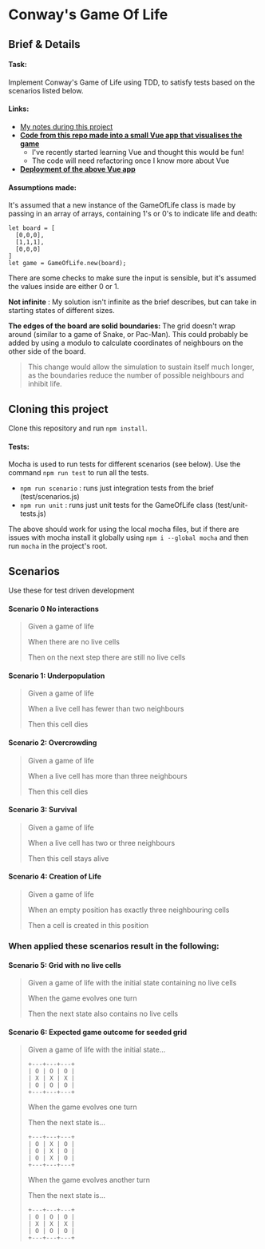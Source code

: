 # Conway's Game Of Life

## Brief & Details

#### Task:

Implement Conway's Game of Life using TDD, to satisfy tests based on the scenarios listed below.

#### Links:
  - [My notes during this project](https://github.com/SarahFrench/ConwayGameOfLife/blob/master/NOTES-ON-PROGRESS.md)
  - **[Code from this repo made into a small Vue app that visualises the game](https://github.com/SarahFrench/vue-game-of-life)**
    - I've recently started learning Vue and thought this would be fun!
    - The code will need refactoring once I know more about Vue
  - **[Deployment of the above Vue app](https://sarahfrench.github.io/vue-game-of-life/)**

#### Assumptions made:

It's assumed that a new instance of the GameOfLife class is made by passing in an array of arrays, containing 1's or 0's to indicate life and death:

```
let board = [
  [0,0,0],
  [1,1,1],
  [0,0,0]
]
let game = GameOfLife.new(board);
```

 There are some checks to make sure the input is sensible, but it's assumed the values inside are either 0 or 1.

**Not infinite** : My solution isn't infinite as the brief describes, but can take in starting states of different sizes.

**The edges of the board are solid boundaries:** The grid doesn't wrap around (similar to a game of Snake, or Pac-Man). This could probably be added by using a modulo to calculate coordinates of neighbours on the other side of the board.
>This change would allow the simulation to sustain itself much longer, as the boundaries reduce the number of possible neighbours and inhibit life.


## Cloning this project

Clone this repository and run `npm install`.

#### Tests:

Mocha is used to run tests for different scenarios (see below).
Use the command `npm run test` to run all the tests.

- `npm run scenario` : runs just integration tests from the brief (test/scenarios.js)
- `npm run unit` : runs just unit tests for the GameOfLife class (test/unit-tests.js)

The above should work for using the local mocha files, but if there are issues with mocha install it globally using `npm i --global mocha` and then run `mocha` in the project's root.


## Scenarios

Use these for test driven development

#### Scenario 0 No interactions


>Given a game of life
>
> When there are no live cells
>
>Then on the next step there are still no live cells


#### Scenario 1: Underpopulation
>Given a game of life
>
>When a live cell has fewer than two neighbours
>
>Then this cell dies

#### Scenario 2: Overcrowding
>Given a game of life
>
>When a live cell has more than three neighbours
>
>Then this cell dies

#### Scenario 3: Survival

>Given a game of life
>
>When a live cell has two or three neighbours
>
>Then this cell stays alive

#### Scenario 4: Creation of Life
>Given a game of life
>
>When an empty position has exactly three neighbouring cells
>
>Then a cell is created in this position

### When applied these scenarios result in the following:

#### Scenario 5: Grid with no live cells

>Given a game of life with the initial state containing no live cells
>
>When the game evolves one turn
>
>Then the next state also contains no live cells

#### Scenario 6: Expected game outcome for seeded grid

>Given a game of life with the initial state...
>
>```
>+---+---+---+
>| O | O | O |
>| X | X | X |
>| O | O | O |
>+---+---+---+
>```
>When the game evolves one turn
>
>Then the next state is...
>
>```
>+---+---+---+
>| O | X | O |
>| O | X | O |
>| O | X | O |
>+---+---+---+
>```
>When the game evolves another turn
>
>Then the next state is...
>```
>+---+---+---+
>| O | O | O |
>| X | X | X |
>| O | O | O |
>+---+---+---+
>```
